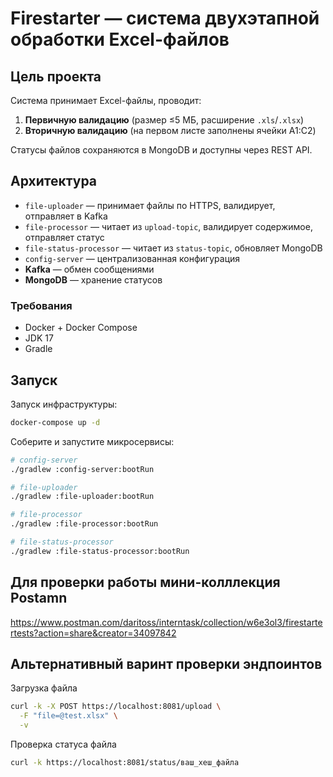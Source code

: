 # Firestarter — система двухэтапной обработки Excel-файлов

## Цель проекта
Система принимает Excel-файлы, проводит:
1. **Первичную валидацию** (размер ≤5 МБ, расширение `.xls`/`.xlsx`)
2. **Вторичную валидацию** (на первом листе заполнены ячейки A1:C2)

Статусы файлов сохраняются в MongoDB и доступны через REST API.

## Архитектура
- `file-uploader` — принимает файлы по HTTPS, валидирует, отправляет в Kafka
- `file-processor` — читает из `upload-topic`, валидирует содержимое, отправляет статус
- `file-status-processor` — читает из `status-topic`, обновляет MongoDB
- `config-server` — централизованная конфигурация
- **Kafka** — обмен сообщениями
- **MongoDB** — хранение статусов

### Требования
- Docker + Docker Compose
- JDK 17
- Gradle

## Запуск
Запуск инфраструктуры:
```bash
docker-compose up -d
```
Соберите и запустите микросервисы:
```bash
# config-server
./gradlew :config-server:bootRun

# file-uploader
./gradlew :file-uploader:bootRun

# file-processor
./gradlew :file-processor:bootRun

# file-status-processor
./gradlew :file-status-processor:bootRun
```

## Для проверки работы мини-колллекция Postamn
https://www.postman.com/daritoss/interntask/collection/w6e3ol3/firestartertests?action=share&creator=34097842

## Альтернативный варинт проверки эндпоинтов
Загрузка файла
```bash
curl -k -X POST https://localhost:8081/upload \
  -F "file=@test.xlsx" \
  -v
```
Проверка статуса файла
```bash
curl -k https://localhost:8081/status/ваш_хеш_файла
```

